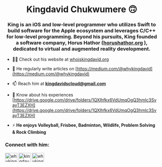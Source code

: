 <h1 align="center">Kingdavid Chukwumere 🙃</h1>
<h3 align="center">King is an iOS and low-level programmer who utilizes Swift to build software for the Apple ecosystem and leverages C/C++ for low-level programming. Beyond his pursuits, King founded a software company, Horus Hathor (<a href="https://horushathor.org" target="_blank">horushathor.org</a>
), dedicated to virtual and augmented reality development.</h3>

- 👨‍💻 Check out his website at [whoiskingdavid.org](whoiskingdavid.org)

- 📝 He regularly write articles on [https://medium.com/@whykingdavid](https://medium.com/@whykingdavid)

- 📫 Reach him at **kingdavidscloud@gmail.com**

- 📄 Know about his experiences [https://drive.google.com/drive/folders/1QXlhfkx6VdUmqOgQ3hmIc3SvayT3EZXH](https://drive.google.com/drive/folders/1QXlhfkx6VdUmqOgQ3hmIc3SvayT3EZXH)

- ⚡ **He enjoys Volleyball, Frisbee, Badminton, Wildlife, Problem Solving & Rock Climbing**

<h3 align="left">Connect with him:</h3>
<p align="left">
<a href="https://twitter.com/whykingdavid" target="blank"><img align="center" src="https://raw.githubusercontent.com/rahuldkjain/github-profile-readme-generator/master/src/images/icons/Social/twitter.svg" alt="whykingdavid" height="30" width="40" /></a>
<a href="https://linkedin.com/in/kingdavidchukwumere" target="blank"><img align="center" src="https://raw.githubusercontent.com/rahuldkjain/github-profile-readme-generator/master/src/images/icons/Social/linked-in-alt.svg" alt="kingdavid chukwumere" height="30" width="40" /></a>
<a href="https://instagram.com/whykingdavid" target="blank"><img align="center" src="https://raw.githubusercontent.com/rahuldkjain/github-profile-readme-generator/master/src/images/icons/Social/instagram.svg" alt="whykingdavid" height="30" width="40" /></a>
</p>
